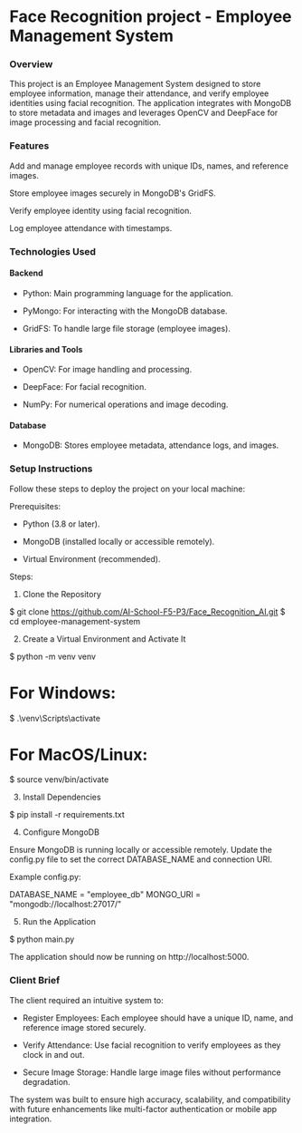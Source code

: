 # Face Recognition project - Employee Management System

### Overview

This project is an Employee Management System designed to store employee information, manage their attendance, and verify employee identities using facial recognition. The application integrates with MongoDB to store metadata and images and leverages OpenCV and DeepFace for image processing and facial recognition.

### Features

Add and manage employee records with unique IDs, names, and reference images.

Store employee images securely in MongoDB's GridFS.

Verify employee identity using facial recognition.

Log employee attendance with timestamps.

### Technologies Used

#### Backend

- Python: Main programming language for the application.

- PyMongo: For interacting with the MongoDB database.

- GridFS: To handle large file storage (employee images).

#### Libraries and Tools

- OpenCV: For image handling and processing.

- DeepFace: For facial recognition.

- NumPy: For numerical operations and image decoding.

#### Database

- MongoDB: Stores employee metadata, attendance logs, and images.

### Setup Instructions

Follow these steps to deploy the project on your local machine:

Prerequisites:

- Python (3.8 or later).

- MongoDB (installed locally or accessible remotely).

- Virtual Environment (recommended).

Steps: 

1. Clone the Repository

$ git clone https://github.com/AI-School-F5-P3/Face_Recognition_AI.git
$ cd employee-management-system

2. Create a Virtual Environment and Activate It

$ python -m venv venv
# For Windows:
$ .\venv\Scripts\activate
# For MacOS/Linux:
$ source venv/bin/activate

3. Install Dependencies

$ pip install -r requirements.txt

4. Configure MongoDB

Ensure MongoDB is running locally or accessible remotely. Update the config.py file to set the correct DATABASE_NAME and connection URI.

Example config.py:

DATABASE_NAME = "employee_db"
MONGO_URI = "mongodb://localhost:27017/"

5. Run the Application

$ python main.py

The application should now be running on http://localhost:5000.

### Client Brief

The client required an intuitive system to:

- Register Employees: Each employee should have a unique ID, name, and reference image stored securely.

- Verify Attendance: Use facial recognition to verify employees as they clock in and out.

- Secure Image Storage: Handle large image files without performance degradation.

The system was built to ensure high accuracy, scalability, and compatibility with future enhancements like multi-factor authentication or mobile app integration.

